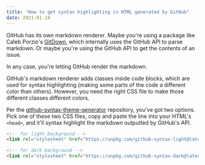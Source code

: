 ```yaml
---
title: "How to get syntax highlighting in HTML generated by GitHub"
date: 2021-01-24
---
```

GitHub has its own markdown renderer. Maybe you're using a package like Caleb Porzio's [GitDown](https://github.com/calebporzio/gitdown), which internally uses the GitHub API to parse markdown. Or maybe you're using the GitHub API to get the contents of an issue.

In any case, you're letting GitHub render the markdown.

GitHub's markdown renderer adds classes inside code blocks, which are used for syntax highlighting (making some parts of the code a different color than others). However, you need the right CSS file to make those different classes different colors.

Per the [github-syntax-theme-generator](https://github.com/primer/github-syntax-theme-generator) repository, you've got two options. Pick one of these two CSS files, copy and paste the line into your HTML's `<head>`, and it'll syntax highlight the markdown outputted by GitHub's API.

```html
<!-- for light background -->
<link rel="stylesheet" href="https://unpkg.com/github-syntax-light@latest/lib/github-light.css" />

<!-- for dark background -->
<link rel="stylesheet" href="https://unpkg.com/github-syntax-dark@latest/lib/github-dark.css" />
```
